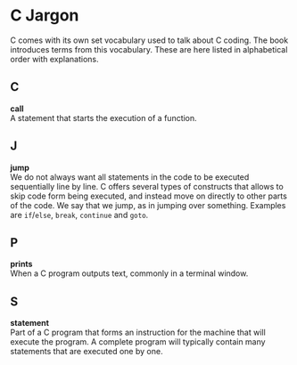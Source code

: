 # C Jargon

C comes with its own set vocabulary used to talk about C coding. The book introduces terms from this vocabulary. These are here listed in alphabetical order with explanations.

## C

**call**  
A statement that starts the execution of a function.

## J

**jump**  
We do not always want all statements in the code to be executed sequentially line by line. C offers several types of constructs that allows to skip code form being executed, and instead move on directly to other parts of the code. We say that we jump, as in jumping over something. Examples are ``if``/``else``, ``break``, ``continue`` and ``goto``.

## P

**prints**  
When a C program outputs text, commonly in a terminal window.

## S

**statement**  
Part of a C program that forms an instruction for the machine that will execute the program. A complete program will typically contain many statements that are executed one by one.

